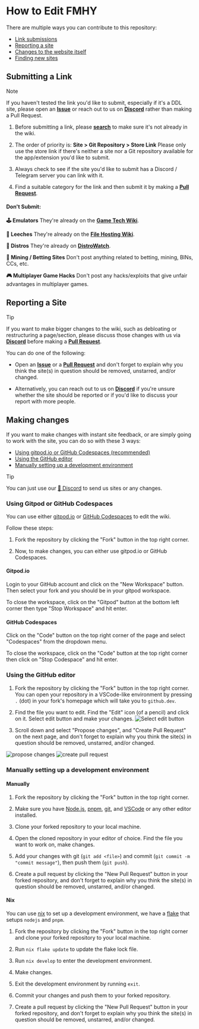 # How to Edit FMHY

There are multiple ways you can contribute to this repository:
- [Link submissions](#submitting-a-link)
- [Reporting a site](#reporting-a-site)
- [Changes to the website itself](#making-changes)
- [Finding new sites](https://www.reddit.com/r/FREEMEDIAHECKYEAH/wiki/find-new-sites/)

## Submitting a Link

> [!NOTE]
> If you haven't tested the link you'd like to submit, especially if it's a DDL site, please open an **[Issue](https://github.com/fmhy/FMHYedit/issues)** or reach out to us on **[Discord](https://rentry.co/fmhy-invite)** rather than making a Pull Request.

1. Before submitting a link, please **[search](https://redd.it/105xraz)** to make sure it's not already in the wiki.

2. The order of priority is: **Site > Git Repository > Store Link**
Please only use the store link if there's neither a site nor a Git repository available for the app/extension you'd like to submit.

3. Always check to see if the site you'd like to submit has a Discord / Telegram server you can link with it.

4. Find a suitable category for the link and then submit it by making a **[Pull Request](https://github.com/fmhy/FMHYedit/pulls)**. 

#### Don't Submit:

**🕹️ Emulators**
They're already on the **[Game Tech Wiki](https://emulation.gametechwiki.com/index.php/Main_Page)**.

**🔻 Leeches**
They're already on the **[File Hosting Wiki](https://filehostlist.miraheze.org/wiki/Free_Premium_Leeches)**.

**🐧 Distros**
They're already on **[DistroWatch](https://distrowatch.com/)**.

**🎲 Mining / Betting Sites**
Don't post anything related to betting, mining, BINs, CCs, etc.

**🎮 Multiplayer Game Hacks**
Don't post any hacks/exploits that give unfair advantages in multiplayer games.

## Reporting a Site

> [!TIP]
> If you want to make bigger changes to the wiki, such as debloating or restructuring a page/section, please discuss those changes with us via **[Discord](https://discord.gg/5W9QJKuPkD)** before making a **[Pull Request](https://github.com/fmhy/FMHYedit/pulls)**.

You can do one of the following:

- Open an **[Issue](https://github.com/fmhy/FMHYedit/issues)** or a **[Pull Request](https://github.com/fmhy/FMHYedit/pulls)** and don't forget to explain why you think the site(s) in question should be removed, unstarred, and/or changed.

- Alternatively, you can reach out to us on **[Discord](https://discord.gg/5W9QJKuPkD)** if you're unsure whether the site should be reported or if you'd like to discuss your report with more people.

## Making changes

If you want to make changes with instant site feedback, or are simply going to work with the site, you can do so with these 3 ways:

- [Using gitpod.io or GitHub Codespaces (recommended)](#using-gitpod-or-github-codespaces)
- [Using the GitHub editor](#using-the-github-editor)
- [Manually setting up a development environment](#manually-setting-up-a-development-environment)

> [!TIP]
> You can just use our [💬 Discord](https://redd.it/17f8msf) to send us sites or any changes.

### Using Gitpod or GitHub Codespaces

You can use either [gitpod.io](https://gitpod.io/) or [GitHub Codespaces](https://github.com/features/codespaces) to edit the wiki.

Follow these steps:

1. Fork the repository by clicking the "Fork" button in the top right corner.

2. Now, to make changes, you can either use gitpod.io or GitHub Codespaces.

#### Gitpod.io

Login to your GitHub account and click on the "New Workspace" button. Then select your fork and you should be in your gitpod workspace.

To close the workspace, click on the "Gitpod" button at the bottom left corner then type "Stop Workspace" and hit enter.

#### GitHub Codespaces

Click on the "Code" button on the top right corner of the page and select "Codespaces" from the dropdown menu.

To close the workspace, click on the "Code" button at the top right corner then click on "Stop Codespace" and hit enter.

### Using the GitHub editor

1. Fork the repository by clicking the "Fork" button in the top right corner. You can open your repository in a VSCode-like environment by pressing `.` (dot) in your fork's homepage which will take you to `github.dev`.

2. Find the file you want to edit. Find the "Edit" icon (of a pencil) and click on it.
Select edit button and make your changes.
![Select edit button](https://i.imgur.com/lnQfeo3.png)

3. Scroll down and select "Propose changes", and "Create Pull Request" on the next page, and don't forget to explain why you think the site(s) in question should be removed, unstarred, and/or changed.

![propose changes](https://i.imgur.com/IaSJvnO.png)
![create pull request](https://i.imgur.com/z5Za72l.png)

### Manually setting up a development environment

#### Manually

1. Fork the repository by clicking the "Fork" button in the top right corner.

2. Make sure you have [Node.js](https://nodejs.org/en/), [pnpm](https://pnpm.io/), [git](https://git-scm.com/), and [VSCode](https://code.visualstudio.com/) or any other editor installed.

3. Clone your forked repository to your local machine.

4. Open the cloned repository in your editor of choice. Find the file you want to work on, make changes.

5. Add your changes with git (`git add <file>`) and commit (`git commit -m "commit message"`), then push them (`git push`).

6. Create a pull request by clicking the "New Pull Request" button in your forked repository, and don't forget to explain why you think the site(s) in question should be removed, unstarred, and/or changed.

#### Nix

You can use [nix](https://nixos.org/) to set up a development environment, we have a [flake](https://nixos.wiki/wiki/Flakes) that setups `nodejs` and `pnpm`.

1. Fork the repository by clicking the "Fork" button in the top right corner and clone your forked repository to your local machine.

2. Run `nix flake update` to update the flake lock file.

3. Run `nix develop` to enter the development environment.

4. Make changes. 

5. Exit the development environment by running `exit`.

6. Commit your changes and push them to your forked repository.

7. Create a pull request by clicking the "New Pull Request" button in your forked repository, and don't forget to explain why you think the site(s) in question should be removed, unstarred, and/or changed.
